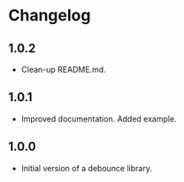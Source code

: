 # Changelog

## 1.0.2

  * Clean-up README.md.
  
## 1.0.1

  * Improved documentation. Added example.
  
## 1.0.0

  * Initial version of a debounce library.